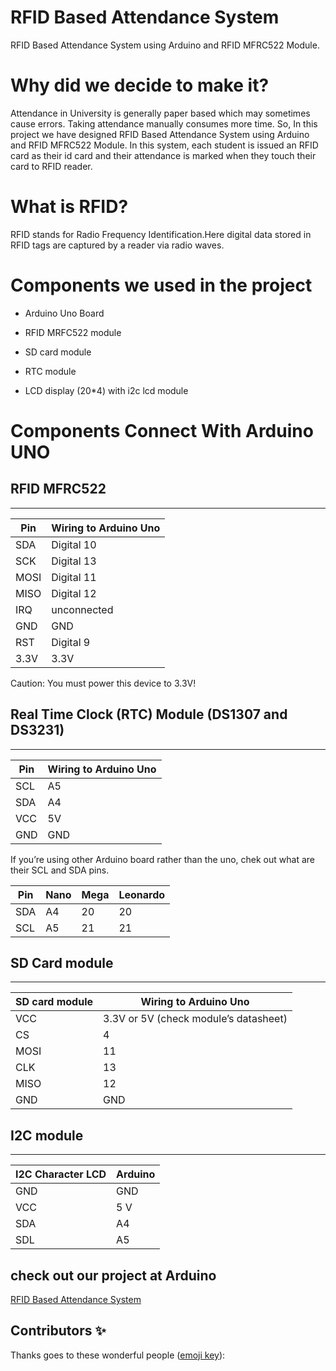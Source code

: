 RFID Based Attendance System
===
RFID Based Attendance System using Arduino and RFID MFRC522 Module.

# Why did we decide to make it?
Attendance in University is generally paper based which may sometimes cause errors. Taking attendance manually consumes more time. So, In this project we have designed RFID Based Attendance System using Arduino and RFID MFRC522 Module. In this system, each student is issued an RFID card as their id card and their attendance is marked when they touch their card to RFID reader.

# What is RFID?
RFID stands for Radio Frequency Identification.Here digital data stored in RFID tags are captured by a reader via radio waves.

# Components we used in the project
* Arduino Uno Board

* RFID MRFC522 module

* SD card module

* RTC module

* LCD display (20*4) with i2c lcd module

# Components Connect With Arduino UNO

## RFID MFRC522
---------------

|Pin   |    Wiring to Arduino Uno|
|------|-------------------------|
|SDA   |    Digital 10|
|SCK   |    Digital 13|
|MOSI  |    Digital 11|
|MISO  |    Digital 12|
|IRQ   |    unconnected
|GND   |    GND
|RST   |    Digital 9
|3.3V  |    3.3V

Caution: You must power this device to 3.3V!


## Real Time Clock (RTC) Module (DS1307 and DS3231)
--------------------------------------------------

|Pin    |   Wiring to Arduino Uno|
|-------|------------------------|
SCL    |   A5
SDA    |   A4
VCC    |   5V
GND    |   GND

If you’re using other Arduino board rather than the uno, chek out what are their SCL and SDA pins.
    
|Pin    |Nano   |Mega   |Leonardo   |
|-------|-------|-------|-----------|
|SDA |A4 |20 |20 |
|SCL    |A5 |21 |21 |

## SD Card module
-----------------

|SD card module  |   Wiring to Arduino Uno|
|----------------|------------------------|
VCC             |   3.3V or 5V (check module’s datasheet)
CS              |   4
MOSI            |   11
CLK             |   13
MISO            |   12
GND             |   GND

## I2C module
-------------

|I2C Character LCD |  Arduino|
|------------------|---------|
GND         	  |  GND
VCC        	  |  5 V
SDA        	  |  A4
SDL         	  |  A5



## check out our project at Arduino 
[RFID Based Attendance System](https://create.arduino.cc/projecthub/team_chkr/rfid-based-smart-attendance-system-46b045?ref=user&ref_id=1435285&offset=0)


## Contributors ✨
Thanks goes to these wonderful people ([emoji key](https://allcontributors.org/docs/en/emoji-key)):

<!-- ALL-CONTRIBUTORS-LIST:START - Do not remove or modify this section -->
<!-- prettier-ignore-start -->
<!-- markdownlint-disable -->
<table>
  <tr>
<!--     <td align="center"><img src="https://avatars.githubusercontent.com/u/1500684?v=3" width="100px;" alt=""/><br /><sub><b>Chamila Bandara</b></sub></a><br /><a href="#question-kentcdodds" title="Answering Questions">💬</a> <a href="https://github.com/all-contributors/all-contributors/commits?author=chami-95" title="Documentation">📖</a> <a href="https://github.com/all-contributors/all-contributors/pulls?q=is%3Apr+reviewed-by%3Akentcdodds" title="Reviewed Pull Requests">👀</a> <a href="#talk-kentcdodds" title="Talks">📢</a></td> -->
    </tr>
</table>

